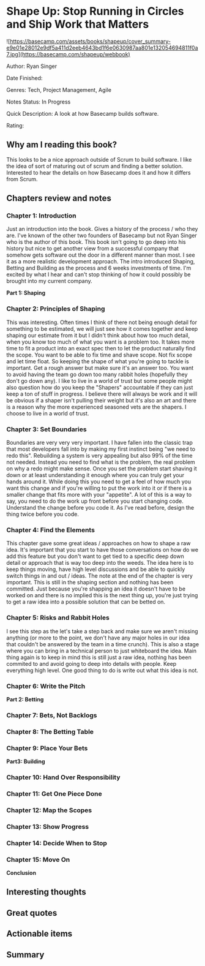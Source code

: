 # Shape Up: Stop Running in Circles and Ship Work that Matters
![https://basecamp.com/assets/books/shapeup/cover_summary-e9e01e28012e9df5a411d2eeb4643bd1f6e0630987aa801e132054694811f0a7.jpg](https://basecamp.com/shapeup/webbook)

Author: Ryan Singer

Date Finished: 

Genres: Tech, Project Management, Agile

Notes Status: In Progress

Quick Description: A look at how Basecamp builds software.

Rating: 


## Why am I reading this book?
This looks to be a nice approach outside of Scrum to build software. I like the idea of sort of maturing out of scrum and finding a better solution. Interested to hear the details on how Basecamp does it and how it differs from Scrum.

## Chapters review and notes
### Chapter 1: Introduction
Just an introduction into the book. Gives a history of the process / who they are. I've known of the other two founders of Basecamp but not Ryan Singer who is the author of this book. This book isn't going to go deep into his history but nice to get another view from a successful company that somehow gets software out the door in a different manner than most. I see it as a more realistic development approach. The intro introduced Shaping, Betting and Building as the process and 6 weeks investments of time. I'm excited by what I hear and can't stop thinking of how it could possibly be brought into my current company.

**Part 1: Shaping**
### Chapter 2: Principles of Shaping
This was interesting. Often times I think of there not being enough detail for something to be estimated, we will just see how it comes together and keep shaping our estimate from it but I didn't think about how too much detail, when you know too much of what you want is a problem too. It takes more time to fit a product into an exact spec then to let the product naturally find the scope. You want to be able to fix time and shave scope. Not fix scope and let time float. So keeping the shape of what you're going to tackle is important. Get a rough answer but make sure it's an answer too. You want to avoid having the team go down too many rabbit holes (hopefully they don't go down any). I like to live in a world of trust but some people might also question how do you keep the "Shapers" accountable if they can just keep a ton of stuff in progress. I believe there will always be work and it will be obvious if a shaper isn't pulling their weight but it's also an art and there is a reason why the more experienced seasoned vets are the shapers. I choose to live in a world of trust.

### Chapter 3: Set Boundaries
Boundaries are very very very important. I have fallen into the classic trap that most developers fall into by making my first instinct being "we need to redo this". Rebuilding a system is very appealing but also 99% of the time not needed. Instead you need to find what is the problem, the real problem on why a redo might make sense. Once you set the problem start shaving it down or at least understanding it enough where you can truly get your hands around it. While doing this you need to get a feel of how much you want this change and if you're willing to put the work into it or if there is a smaller change that fits more with your "appetite". A lot of this is a way to say, you need to do the work up front before you start changing code. Understand the change before you code it. As I've read before, design the thing twice before you code.

### Chapter 4: Find the Elements
This chapter gave some great ideas / approaches on how to shape a raw idea. It's important that you start to have those conversations on how do we add this feature but you don't want to get tied to a specific deep down detail or approach that is way too deep into the weeds. The idea here is to keep things moving, have high level discussions and be able to quickly switch things in and out / ideas. The note at the end of the chapter is very important. This is still in the shaping section and nothing has been committed. Just because you're shapping an idea it doesn't have to be worked on and there is no implied this is the next thing up, you're just trying to get a raw idea into a possible solution that can be betted on.

### Chapter 5: Risks and Rabbit Holes
I see this step as the let's take a step back and make sure we aren't missing anything (or more to the point, we don't have any major holes in our idea that couldn't be answered by the team in a time crunch). This is also a stage where you can bring in a technical person to just whiteboard the idea. Main thing again is to keep in mind this is still just a raw idea, nothing has been commited to and avoid going to deep into details with people. Keep everything high level. One good thing to do is write out what this idea is not.

### Chapter 6: Write the Pitch

**Part 2: Betting**
### Chapter 7: Bets, Not Backlogs

### Chapter 8: The Betting Table

### Chapter 9: Place Your Bets

**Part3: Building**
### Chapter 10: Hand Over Responsibility

### Chapter 11: Get One Piece Done

### Chapter 12: Map the Scopes

### Chapter 13: Show Progress

### Chapter 14: Decide When to Stop

### Chapter 15: Move On

**Conclusion**

## Interesting thoughts


## Great quotes


## Actionable items


## Summary


